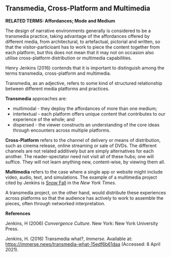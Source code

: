 ## Transmedia, Cross-Platform and Multimedia

**RELATED TERMS: Affordances; Mode and Medium**

The design of narrative environments generally is considered to be a transmedia practice, taking advantage of the affordances offered by different media, from architectural, to artefactual, pictorial and written, so that the visitor-particioant has to work to piece the content together from each platform, but this does not mean that it may not on occasion also utilise cross-platform distribution or multimedia capabilities.

Henry Jenkins (2016) contends that it is important to distinguish among the terms transmedia, cross-platform and multimedia. 

Transmedia, as an adjective, refers to some kind of structured relationship between different media platforms and practices. 

**Transmedia** approaches are:

  * multimodal - they deploy the affordances of more than one medium; 
  * intertextual - each platform offers unique content that contributes to our experience of the whole; and 
  * dispersed  - the viewer constructs an understanding of the core ideas through encounters across multiple platforms.

**Cross-Platform** refers to the channel of delivery or means of distribution, such as cinema release, online streaming or sale of DVDs. The different channels are not related additively but are simply alternatives for each another. The reader-spectator need not visit all of these hubs; one will suffice. They will not learn anything new, content-wise, by viewing them all.

**Multimedia** refers to the case where a single app or website might include video, audio, text, and simulations. The example of a multimedia project cited by Jenkins is [Snow Fall](https://www.nytimes.com/projects/2012/snow-fall/index.html#/?part=tunnel-creek) in the _New York Times_. 

A transmedia project, on the other hand, would distribute these experiences across platforms so that the audience has actively to work to assemble the pieces, often through networked interpretation. 

**References**

Jenkins, H (2006) _Convergence Culture_. New York: New York University Press.

Jenkins, H. (2016) Transmedia what?, _Immerse_. Available at: https://immerse.news/transmedia-what-15edf6b61daa (Accessed: 8 April 2021).

